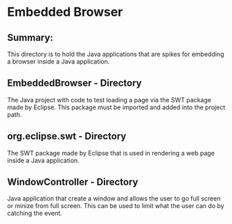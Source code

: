 # Embedded Browser

## Summary: 
This directory is to hold the Java applications that are spikes for
embedding a browser inside a Java application.

## EmbeddedBrowser - Directory
The Java project with code to test loading a page via the SWT package made
by Eclipse.  This package must be imported and added into the project path.

## org.eclipse.swt - Directory
The SWT package made by Eclipse that is used in rendering a web page inside
a Java application.

## WindowController - Directory
Java application that create a window and allows the user to go full screen
or minize from full screen.  This can be used to limit what the user can do
by catching the event.